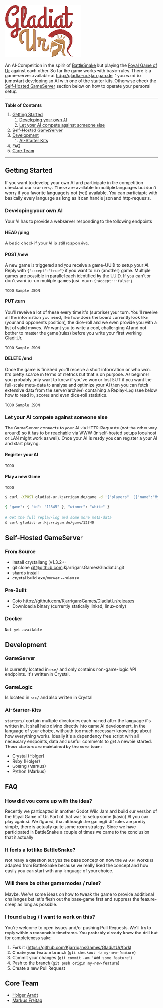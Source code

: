 ![GladiatUr](./logo.png)

An AI-Competition in the spirit of [BattleSnake](https://github.com/battlesnakeofficial) but playing the [Royal Game of Ur](https://en.wikipedia.org/wiki/Royal_Game_of_Ur) 
against each other. 
So far the game works with basic-rules. There is a game-server available at http://gladiat-ur.kjarrigan.de
if you want to jumpstart developing an AI with one of the starter kits. Otherwise check the [Self-Hosted GameServer](#self-hosted-gameserver)
section below on how to operate your personal setup.

---
**Table of Contents**

1. [Getting Started](#getting-started)
   1. [Developing your own AI](#developing-your-own-ai)
   2. [Let your AI compete against someone else](#let-your-ai-compete-against-someone-else)
2. [Self-Hosted GameServer](#self-hosted-gameserver)
3. [Development](#development)
   1. [AI-Starter Kits](#ai-starter-kits)
4. [FAQ](#faq)
4. [Core Team](#core-team)
---

## Getting Started

If you want to develop your own AI and participate in the competition checkout our `starters/`. These
are available in multiple languages but don't worry if you favorite language is not (yet) available.
You can particiapte with basically every language as long as it can handle json and http-requests.

### Developing your own AI

Your AI has to provide a webserver responding to the following endpoints

#### HEAD /ping

A basic check if your AI is still responsive.

#### POST /new

A new game is triggered and you receive a game-UUID to setup your AI. Reply with `{"accept":"true"}`
if you want to run (another) game. Multiple games are possible in parallel each identified by the
UUID. If you can't or don't want to run multiple games just return `{"accept":"false"}`

`TODO Sample JSON`

#### PUT /turn

You'll reveive a lot of these every time it's (surprise) your turn. You'll reveive all the information
you need, like how does the board currently look like (your and opponents position), the dice-roll and
we even provide you with a list of valid moves. We want you to write a cool, challenging AI and not
bother to master the game(rules) before you write your first working GladitUr.

`TODO Sample JSON`

#### DELETE /end

Once the game is finished you'll receive a short information on who won. It's pretty scarce in terms
of metrics but that is on purpose. As beginner you probably only want to know if you've won or lost
BUT if you want the full-scale meta-data to analyse and optimize your AI then you can fetch extensive
data from the server(archive) containing a Replay-Log (see below how to read it), scores and even
dice-roll statistics.

`TODO Sample JSON`

### Let your AI compete against someone else

The GameServer connects to your AI via HTTP-Requests (not the other way around) so it has to be
reachable via WWW (in self-hosted setups localhost or LAN might work as well). Once your AI is ready
you can register a your AI and start playing.

#### Register your AI

`TODO`

#### Play a new Game

`TODO`

```bash
$ curl -XPOST gladiat-ur.kjarrigan.de/game -d '{"players": [{"name":"MyAI", "url":"http://example.com:8080/foo","secret":"MYPASSWORD"},{"name":"MyAIAgain", "url":"http://example.com:8080/foo","secret":"MYPASSWORD"}]}'

{ "game": { "id": "12345" }, "winner": "white" }

# Get the full replay-log and some more meta-data
$ curl gladiat-ur.kjarrigan.de/game/12345
```

## Self-Hosted GameServer

### From Source

* Install crystallang (v1.3.2+)
* git clone git@github.com:KjarrigansGames/GladiatUr.git
* shards install
* crystal build exe/server --release

### Pre-Built

* Goto https://github.com/KjarrigansGames/GladiatUr/releases
* Download a binary (currently statically linked, linux-only)

### Docker

`Not yet available`

## Development

### GameServer

Is currently located in `exe/` and only contains non-game-logic API endpoints. It's written in
Crystal.

### GameLogic

Is located in `src/` and also written in Crystal

### AI-Starter-Kits

`starters/` contain multiple directories each named after the language it's written in. It shall
help diving directly into game AI development, in the language of your choice, withouth too much
necessary knowledge about how everything works. Ideally it's a dependency free script with all
necessary endpoints, data and usefull comments to get a newbie started. These starters are maintained
by the  core-team:

* Crystal (Holger)
* Ruby (Holger)
* Golang (Markus)
* Python (Markus)

## FAQ

### How did you come up with the idea?

Recently we particapted in another Godot Wild Jam and build our version of the Royal Game of Ur.
Part of that was to setup some (basic) AI you can play against. We figured, that although the gamegit dif
rules are pretty simple, there is actually quite some room strategy. Since we have participated in
BattleSnake a couple of times we came to the conclusion that it actually

### It feels a lot like BattleSnake?

Not really a question but yes the base concept on how the AI-API works is adapted from BattleSnake
because we really liked the concept and how easily you can start with any language of your choice.

### Will there be other game modes / rules?

Maybe. We've some ideas on how to tweak the game to provide additional challenges but let's flesh
out the base-game first and suppress the feature-creep as long as possible.

### I found a bug / I want to work on this?

You're welcome to open issues and/or pushing Pull Requests. We'll try to reply within a reasonable
timeframe. You probably already know the drill but for completeness sake:

1. Fork it (<https://github.com/KjarrigansGames/GladiatUr/fork>)
2. Create your feature branch (`git checkout -b my-new-feature`)
3. Commit your changes (`git commit -am 'Add some feature'`)
4. Push to the branch (`git push origin my-new-feature`)
5. Create a new Pull Request

## Core Team

- [Holger Arndt](https://github.com/Kjarrigan)
- [Markus Freitag](https://github.com/MarkusFreitag)
